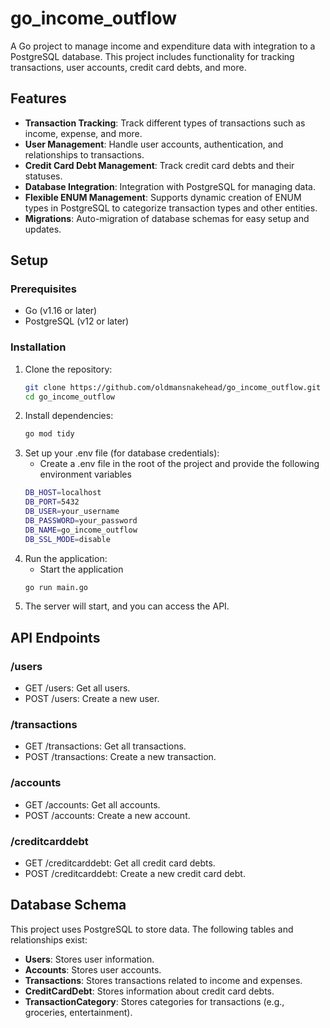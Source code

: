 # go_income_outflow

A Go project to manage income and expenditure data with integration to a PostgreSQL database. This project includes functionality for tracking transactions, user accounts, credit card debts, and more.

## Features

- **Transaction Tracking**: Track different types of transactions such as income, expense, and more.
- **User Management**: Handle user accounts, authentication, and relationships to transactions.
- **Credit Card Debt Management**: Track credit card debts and their statuses.
- **Database Integration**: Integration with PostgreSQL for managing data.
- **Flexible ENUM Management**: Supports dynamic creation of ENUM types in PostgreSQL to categorize transaction types and other entities.
- **Migrations**: Auto-migration of database schemas for easy setup and updates.

## Setup

### Prerequisites

- Go (v1.16 or later)
- PostgreSQL (v12 or later)

### Installation

1. Clone the repository:
   ```bash
   git clone https://github.com/oldmansnakehead/go_income_outflow.git
   cd go_income_outflow

2. Install dependencies:
   ```bash
   go mod tidy
3. Set up your .env file (for database credentials):
   - Create a .env file in the root of the project and provide the following environment variables
   ```bash
   DB_HOST=localhost
   DB_PORT=5432
   DB_USER=your_username
   DB_PASSWORD=your_password
   DB_NAME=go_income_outflow
   DB_SSL_MODE=disable
4. Run the application:
   - Start the application
   ```bash
   go run main.go
5. The server will start, and you can access the API.

## API Endpoints
### /users
   - GET /users: Get all users.
   - POST /users: Create a new user.
### /transactions
   - GET /transactions: Get all transactions.
   - POST /transactions: Create a new transaction.

### /accounts
   - GET /accounts: Get all accounts.
   - POST /accounts: Create a new account.

### /creditcarddebt
   - GET /creditcarddebt: Get all credit card debts.
   - POST /creditcarddebt: Create a new credit card debt.

## Database Schema

This project uses PostgreSQL to store data. The following tables and relationships exist:

   - **Users**: Stores user information.
   - **Accounts**: Stores user accounts.
   - **Transactions**: Stores transactions related to income and expenses.
   - **CreditCardDebt**: Stores information about credit card debts.
   - **TransactionCategory**: Stores categories for transactions (e.g., groceries, entertainment).
